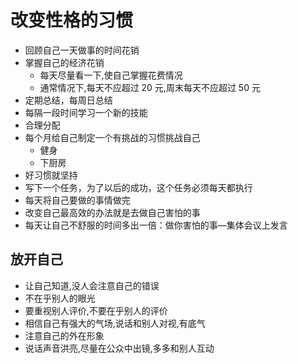 # 改变性格的习惯

- 回顾自己一天做事的时间花销
- 掌握自己的经济花销
  - 每天尽量看一下,使自己掌握花费情况
  - 通常情况下,每天不应超过 20 元,周末每天不应超过 50 元
- 定期总结，每周日总结
- 每隔一段时间学习一个新的技能
- 合理分配
- 每个月给自己制定一个有挑战的习惯挑战自己
  - 健身
  - 下厨房
- 好习惯就坚持
- 写下一个任务，为了以后的成功，这个任务必须每天都执行
- 每天将自己要做的事情做完
- 改变自己最高效的办法就是去做自己害怕的事
- 每天让自己不舒服的时间多出一倍：做你害怕的事—集体会议上发言

## 放开自己

- 让自己知道,没人会注意自己的错误
- 不在乎别人的眼光
- 要重视别人评价,不要在乎别人的评价
- 相信自己有强大的气场,说话和别人对视,有底气
- 注意自己的外在形象
- 说话声音洪亮,尽量在公众中出镜,多多和别人互动
